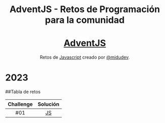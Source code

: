 <div align="center">

# AdventJS - Retos de Programación para la comunidad

# [AdventJS](hhttps://adventjs.dev/es)

Retos de [Javascript](https://adventjs.dev/es) creado por [@midudev](https://github.com/midudev/).

</div>

# 2023

##Tabla de retos

| Challenge |         Solución          |
| :-------: | :-----------------------: |
|    #01    | [JS](2023/dia-1/index.js) |
